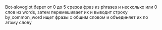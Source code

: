 Bot-slovoglot берет от 0 до 5 срезов фраз из phrases и несколько или 0 слов из words, затем перемешивает их и выводит строку
by_common_word ищет фразы с общим словом и объединяет их по этому слову
